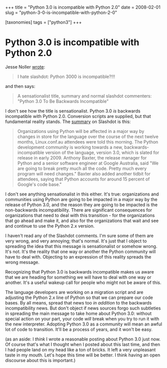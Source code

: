 +++
title = "Python 3.0 is incompatible with Python 2.0"
date = 2008-02-01
slug = "python-3-0-is-incompatible-with-python-2-0"

[taxonomies]
tags = ["python3"]
+++

# Python 3.0 is incompatible with Python 2.0

Jesse Noller
[wrote](http://jessenoller.com/2008/02/01/i-hate-slashdot-python-3000-is-incompatible/):

> I hate slashdot: Python 3000 is incompatible?!!!

and then says:

> A sensationalist title, summary and normal slashdot commenters:
> "Python 3.0 To Be Backwards Incompatible"

I don't see how the title is sensationalist. Python 3.0 *is* backwards
incompatible with Python 2.0. Conversion scripts are supplied, but that
fundamental reality stands. The
[summary](http://it.slashdot.org/article.pl?sid=08/02/01/1624247) on
Slashdot is this:

> Organizations using Python will be affected in a major way by changes
> in store for the language over the course of the next twelve months,
> Linux.conf.au attendees were told this morning. The Python development
> community is working towards a new, backwards-incompatible version of
> the language, version 3.0, which is slated for release in early 2009.
> Anthony Baxter, the release manager for Python and a senior software
> engineer at Google Australia, said "We are going to break pretty much
> all the code. Pretty much every program will need changes." Baxter
> also added another tidbit for attendees, saying that Python accounts
> for around 15 percent of Google's code base."

I don't see anything sensationalist in this either. It's true:
organizations and communities using Python are going to be impacted in a
major way by the release of Python 3.0, and the reason they are going to
be impacted is the non-backwards incompatibility. There are significant
consequences for organizations that need to deal with this transition -
for the organizations that go ahead and make it, and also for the
organizations that wait and see and continue to use the Python 2.x
version.

I haven't read any of the Slashdot comments. I'm sure some of them are
very wrong, and very annoying; that's normal. It's just that I object to
spreading the idea that this message is sensationalist or somehow wrong.
It's not. It's the reality that one way or another the Python community
will have to deal with. Objecting to an expression of this reality
spreads the wrong message.

Recognizing that Python 3.0 is backwards incompatible makes us aware
that we are heading for something we will have to deal with one way or
another. It's a useful wakeup call for people who might not be aware of
this.

The language developers are working on a migration script and are
adjusting the Python 2.x line of Python so that we can prepare our code
bases. By all means, spread that news too *in addition* to the backwards
incompatibility news. But don't object if news sources forgo such
subtleties in spreading the main message to take home about Python 3.0:
without special action on your part, your code *will* break when you try
to run it with the new interpreter. Adopting Python 3.0 as a community
will mean an awful lot of code to transition. It'll be a process of
years, and it won't be easy.

(as an aside: I *think* I wrote a reasonable posting about Python 3.0
just now. Of course that's what I thought when I posted about this last
time, and then I had people land on my head like a ton of bricks. It
left a very unpleasant taste in my mouth. Let's hope this time will be
better. I think having an open discourse about this is important.)
